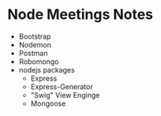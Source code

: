# Node Meetings Notes

* Bootstrap
* Nodemon
* Postman
* Robomongo
* nodejs packages
	* Express
	* Express-Generator
	* "Swig" View Enginge
	* Mongoose